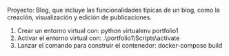 Proyecto: Blog, que incluye las funcionalidades típicas de un blog, como la creación, visualización y edición de publicaciones.


1. Crear un entorno virtual con: python virtualenv portfolio1
2. Activar el entorno virtual con: .\portfolio1\Scripts\activate
3. Lanzar el comando para construir el contenedor: docker-compose build

